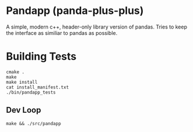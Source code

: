 

# Pandapp (panda-plus-plus)

A simple, modern c++, header-only library version of pandas. Tries to keep the interface as similiar to pandas as possible.


# Building Tests

```
cmake .
make
make install
cat install_manifest.txt
./bin/pandapp_tests
```



## Dev Loop
```
make && ./src/pandapp

```
